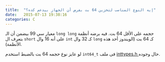 ```yaml
---
title:  "إيه النوع المناسب لتخزين 64 بت بفرض أن الجهاز بيدعم كده؟"
date:   2015-07-13 19:38:16
categories: C
---
```

معيار سي 99 بيضمن أن الـ `long long` حجمه على الأقل 64 بت. فيه برضه أنظمة بتعرف ال `short` على أنه 16 وال `int` كـ 32 وال `long` كـ 64 بت (الويندوز أحد هذه الأنظمة).

لو عايز نوع حجمه 64 بت بالضبط استخدم `int64_t` فى ملف
<a href="http://ar.cppreference.com/w/c/types/integer">
inttypes.h
</a> حال وجوده.
